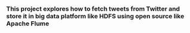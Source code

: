 ### This project explores how to fetch tweets from Twitter and store it in big data platform like HDFS using open source like Apache Flume
